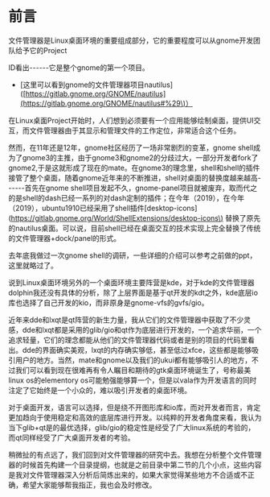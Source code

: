 # 前言

文件管理器是Linux桌面环境的重要组成部分，它的重要程度可以从gnome开发团队给予它的Project

ID看出------它是整个gnome的第一个项目。

* \[这里可以看到gnome的文件管理器项目nautilus\]\([https://gitlab.gnome.org/GNOME/nautilus](https://gitlab.gnome.org/GNOME/nautilus#%29\)）

在Linux桌面Project开始时，人们想到必须要有一个应用能够绘制桌面，提供UI交互，而文件管理器由于其显示和管理文件的工作定位，非常适合这个任务。

然而，在11年还是12年，gnome社区经历了一场非常剧烈的变革，gnome shell成为了gnome3的主推，由于gnome3和gnome2的分歧过大，一部分开发者fork了gnome2,于是这就形成了现在的mate。在gnome3的理念里，shell和shell的插件接管了整个桌面，随着gnome近年来的不断推进，shell对桌面的替换度越来越高------首先在gnome shell项目发起不久，gnome-panel项目就被废弃，取而代之的是shell的dash已经一系列的对dash定制的插件；在今年（2019），在今年（2019），ubuntu1910已经采用了shell插件\[desktop-icons\]\([https://gitlab.gnome.org/World/ShellExtensions/desktop-icons\)](https://gitlab.gnome.org/World/ShellExtensions/desktop-icons%29、)  替换了原先的nautilus桌面。可以说，目前shell已经在桌面交互的技术实现上完全替换了传统的文件管理器+dock/panel的形式。

去年底我做过一次gnome shell的调研，一些详细的介绍可以参考之前做的ppt，这里就略过了。

说到Linux桌面环境另外的一个桌面环境主要阵营是kde，对于kde的文件管理器dolphin我还没有具体的分析，除了上层界面是基于qt开发的kdt之外，kde底层io库也选择了自己开发的kio，而非原身是gnome-vfs的gvfs/gio。

近年来dde和lxqt是qt阵营的新生力量，我从它们的文件管理器中获取了不少灵感，dde和lxqt都是采用的glib/gio和qt作为底层进行开发的，一个追求华丽，一个追求轻量，它们的理念都能从他们的文件管理器代码或者是别的项目的代码里看出。dde的界面确实美观，lxqt的内存确实够低，甚至低过xfce，这些都是能够吸引用户的地方。当然，mate和gnome以及我们的ukui都有能够吸引人的地方，不过我们可以看到现在很难再有令人瞩目和期待的gtk桌面环境诞生了，号称最美linux os的elementory os可能勉强能够算一个，但是以vala作为开发语言的同时注定了它始终是一个小众的，难以吸引开发者的桌面环境。

对于桌面开发，语言可以选择，但是绕不开图形库和io库，而对开发者而言，肯定更加趋向于使用稳定和高效的底层库进行开发。以纯粹的开发者角度来看，我认为当下glib+qt是的最优选择，glib/gio的稳定性是经受了广大linux系统的考验的，而qt同样经受了广大桌面开发者的考验。

稍微扯的有点远了，我们回到对文件管理器的研究中去。我想在分析整个文件管理器的时候首先构建一个目录提纲，也就是之前目录中第二节的几个小点，这些内容是我对文件管理器深入分析后简炼出来的，如果大家觉得某些地方不合适或不正确，希望大家能够帮我指正，我也会及时修改。

